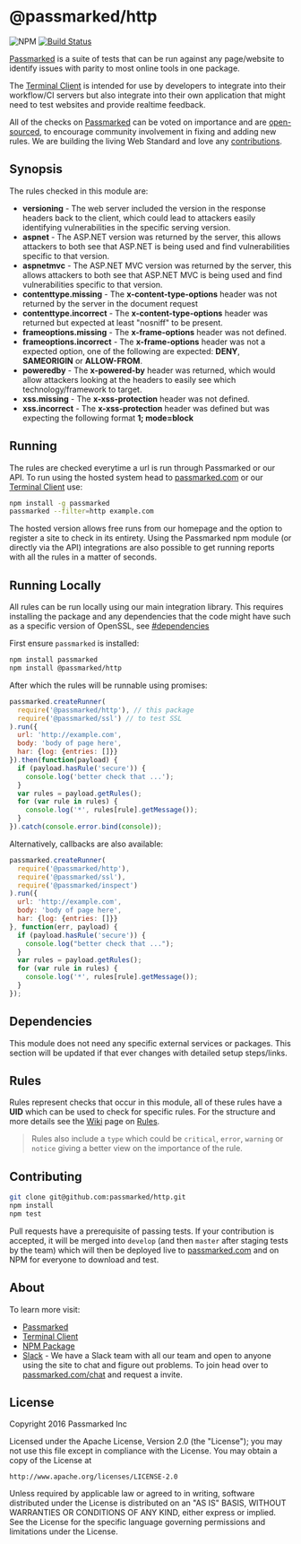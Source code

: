 # @passmarked/http 

![NPM](https://img.shields.io/npm/dt/@passmarked/http.svg) [![Build Status](https://travis-ci.org/passmarked/http.svg)](https://travis-ci.org/passmarked/http)

[Passmarked](http://passmarked.com) is a suite of tests that can be run against any page/website to identify issues with parity to most online tools in one package.

The [Terminal Client](http://npmjs.org/package/passmarked) is intended for use by developers to integrate into their workflow/CI servers but also integrate into their own application that might need to test websites and provide realtime feedback.

All of the checks on [Passmarked](http://passmarked.com) can be voted on importance and are [open-sourced](http://github.com/passmarked/suite), to encourage community involvement in fixing and adding new rules. We are building the living Web Standard and love any [contributions](#contributing).

## Synopsis

The rules checked in this module are:

* **versioning** - The web server included the version in the response headers back to the client, which could lead to attackers easily identifying vulnerabilities in the specific serving version.
* **aspnet** - The ASP.NET version was returned by the server, this allows attackers to both see that ASP.NET is being used and find vulnerabilities specific to that version.
* **aspnetmvc** - The ASP.NET MVC version was returned by the server, this allows attackers to both see that ASP.NET MVC is being used and find vulnerabilities specific to that version.
* **contenttype.missing** - The **x-content-type-options** header was not returned by the server in the document request
* **contenttype.incorrect** - The **x-content-type-options** header was returned but expected at least "nosniff" to be present.
* **frameoptions.missing** - The **x-frame-options** header was not defined.
* **frameoptions.incorrect** - The **x-frame-options** header was not a expected option, one of the following are expected: **DENY**, **SAMEORIGIN** or **ALLOW-FROM**.
* **poweredby** - The **x-powered-by** header was returned, which would allow attackers looking at the headers to easily see which technology/framework to target.
* **xss.missing** - The **x-xss-protection** header was not defined.
* **xss.incorrect** - The **x-xss-protection** header was defined but was expecting the following format **1; mode=block**

## Running

The rules are checked everytime a url is run through Passmarked or our API. To run using the hosted system head to [passmarked.com](http://passmarked.com) or our [Terminal Client](http://npmjs.org/package/passmarked) use:

```bash
npm install -g passmarked
passmarked --filter=http example.com
```

The hosted version allows free runs from our homepage and the option to register a site to check in its entirety.
Using the Passmarked npm module (or directly via the API) integrations are also possible to get running reports with all the rules in a matter of seconds.

## Running Locally

All rules can be run locally using our main integration library. This requires installing the package and any dependencies that the code might have such as a specific version of OpenSSL, see [#dependencies](#dependencies)

First ensure `passmarked` is installed:

```bash
npm install passmarked
npm install @passmarked/http
```

After which the rules will be runnable using promises:

```javascript
passmarked.createRunner(
  require('@passmarked/http'), // this package
  require('@passmarked/ssl') // to test SSL
).run({
  url: 'http://example.com',
  body: 'body of page here',
  har: {log: {entries: []}}
}).then(function(payload) {
  if (payload.hasRule('secure')) {
    console.log('better check that ...');
  }
  var rules = payload.getRules();
  for (var rule in rules) {
    console.log('*', rules[rule].getMessage());
  }
}).catch(console.error.bind(console));
```

Alternatively, callbacks are also available:

```javascript
passmarked.createRunner(
  require('@passmarked/http'),
  require('@passmarked/ssl'),
  require('@passmarked/inspect')
).run({
  url: 'http://example.com',
  body: 'body of page here',
  har: {log: {entries: []}}
}, function(err, payload) {
  if (payload.hasRule('secure')) {
    console.log("better check that ...");
  }
  var rules = payload.getRules();
  for (var rule in rules) {
    console.log('*', rules[rule].getMessage());
  }
});
```

## Dependencies

This module does not need any specific external services or packages. This section will be updated if that ever changes with detailed setup steps/links.

## Rules

Rules represent checks that occur in this module, all of these rules have a **UID** which can be used to check for specific rules. For the structure and more details see the [Wiki](https://github.com/passmarked/passmarked/wiki) page on [Rules](https://github.com/passmarked/passmarked/wiki/Create).

> Rules also include a `type` which could be `critical`, `error`, `warning` or `notice` giving a better view on the importance of the rule.

## Contributing

```bash
git clone git@github.com:passmarked/http.git
npm install
npm test
```

Pull requests have a prerequisite of passing tests. If your contribution is accepted, it will be merged into `develop` (and then `master` after staging tests by the team) which will then be deployed live to [passmarked.com](http://passmarked.com) and on NPM for everyone to download and test.

## About

To learn more visit:

* [Passmarked](http://passmarked.com)
* [Terminal Client](https://www.npmjs.com/package/passmarked)
* [NPM Package](https://www.npmjs.com/package/@passmarked/http)
* [Slack](http://passmarked.com/chat) - We have a Slack team with all our team and open to anyone using the site to chat and figure out problems. To join head over to [passmarked.com/chat](http://passmarked.com/chat) and request a invite.

## License

Copyright 2016 Passmarked Inc

Licensed under the Apache License, Version 2.0 (the "License");
you may not use this file except in compliance with the License.
You may obtain a copy of the License at

    http://www.apache.org/licenses/LICENSE-2.0

Unless required by applicable law or agreed to in writing, software
distributed under the License is distributed on an "AS IS" BASIS,
WITHOUT WARRANTIES OR CONDITIONS OF ANY KIND, either express or implied.
See the License for the specific language governing permissions and
limitations under the License.

